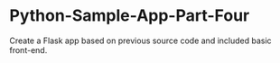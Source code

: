 # Python-Sample-App-Part-Four
Create a Flask app based on previous source code and included basic front-end.

